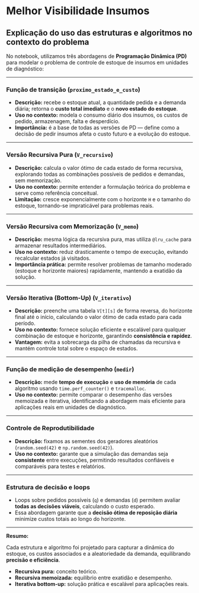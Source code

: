 # Melhor Visibilidade Insumos

## Explicação do uso das estruturas e algoritmos no contexto do problema

No notebook, utilizamos três abordagens de **Programação Dinâmica (PD)** para modelar o problema de controle de estoque de insumos em unidades de diagnóstico:

---

### Função de transição (`proximo_estado_e_custo`)

- **Descrição:** recebe o estoque atual, a quantidade pedida e a demanda diária; retorna o **custo total imediato** e o **novo estado do estoque**.  
- **Uso no contexto:** modela o consumo diário dos insumos, os custos de pedido, armazenagem, falta e desperdício.  
- **Importância:** é a base de todas as versões de PD — define como a decisão de pedir insumos afeta o custo futuro e a evolução do estoque.

---

### Versão Recursiva Pura (`V_recursivo`)

- **Descrição:** calcula o valor ótimo de cada estado de forma recursiva, explorando todas as combinações possíveis de pedidos e demandas, sem memorização.  
- **Uso no contexto:** permite entender a formulação teórica do problema e serve como referência conceitual.  
- **Limitação:** cresce exponencialmente com o horizonte `H` e o tamanho do estoque, tornando-se impraticável para problemas reais.

---

### Versão Recursiva com Memorização (`V_memo`)

- **Descrição:** mesma lógica da recursiva pura, mas utiliza `@lru_cache` para armazenar resultados intermediários.  
- **Uso no contexto:** reduz drasticamente o tempo de execução, evitando recalcular estados já visitados.  
- **Importância prática:** permite resolver problemas de tamanho moderado (estoque e horizonte maiores) rapidamente, mantendo a exatidão da solução.

---

### Versão Iterativa (Bottom-Up) (`V_iterativo`)

- **Descrição:** preenche uma tabela `V[t][s]` de forma reversa, do horizonte final até o início, calculando o valor ótimo de cada estado para cada período.  
- **Uso no contexto:** fornece solução eficiente e escalável para qualquer combinação de estoque e horizonte, garantindo **consistência e rapidez**.  
- **Vantagem:** evita a sobrecarga da pilha de chamadas da recursiva e mantém controle total sobre o espaço de estados.

---

### Função de medição de desempenho (`medir`)

- **Descrição:** mede **tempo de execução** e **uso de memória** de cada algoritmo usando `time.perf_counter()` e `tracemalloc`.  
- **Uso no contexto:** permite comparar o desempenho das versões memoizada e iterativa, identificando a abordagem mais eficiente para aplicações reais em unidades de diagnóstico.

---

### Controle de Reprodutibilidade

- **Descrição:** fixamos as sementes dos geradores aleatórios (`random.seed(42)` e `np.random.seed(42)`).  
- **Uso no contexto:** garante que a simulação das demandas seja **consistente** entre execuções, permitindo resultados confiáveis e comparáveis para testes e relatórios.

---

### Estrutura de decisão e loops

- Loops sobre pedidos possíveis (`q`) e demandas (`d`) permitem avaliar **todas as decisões viáveis**, calculando o custo esperado.  
- Essa abordagem garante que a **decisão ótima de reposição diária** minimize custos totais ao longo do horizonte.

---

**Resumo:**  

Cada estrutura e algoritmo foi projetado para capturar a dinâmica do estoque, os custos associados e a aleatoriedade da demanda, equilibrando **precisão e eficiência**.  
- **Recursiva pura:** conceito teórico.  
- **Recursiva memoizada:** equilíbrio entre exatidão e desempenho.  
- **Iterativa bottom-up:** solução prática e escalável para aplicações reais.
